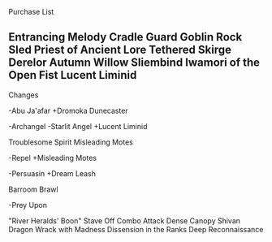 Purchase List

Entrancing Melody
Cradle Guard
Goblin Rock Sled
Priest of Ancient Lore
Tethered Skirge
Derelor
Autumn Willow
Sliembind
Iwamori of the Open Fist
Lucent Liminid
---------------------------
Changes

-Abu Ja'afar
+Dromoka Dunecaster

-Archangel
-Starlit Angel
+Lucent Liminid

Troublesome Spirit
Misleading Motes

-Repel
+Misleading Motes

-Persuasin
+Dream Leash

Barroom Brawl

-Prey Upon

"River Heralds' Boon"
Stave Off
Combo Attack
Dense Canopy
Shivan Dragon
Wrack with Madness
Dissension in the Ranks
Deep Reconnaissance